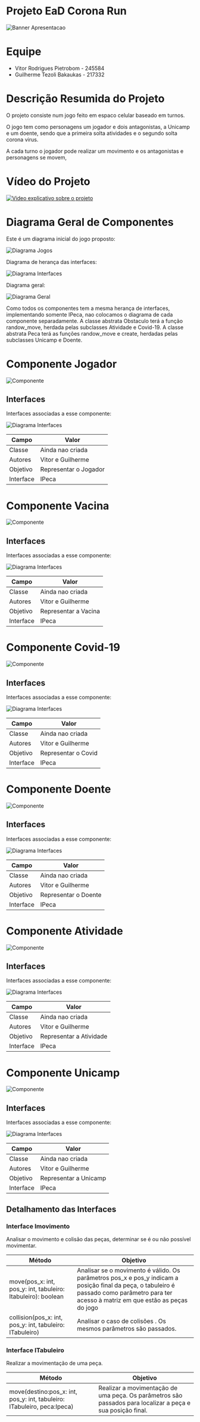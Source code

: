 # Projeto EaD Corona Run

![Banner Apresentacao](Banner.png)

# Equipe
* Vitor Rodrigues Pietrobom - 245584
* Guilherme Tezoli Bakaukas - 217332

# Descrição Resumida do Projeto
O projeto consiste num jogo feito em espaco celular baseado em turnos.

O jogo tem como personagens um jogador e dois antagonistas, a Unicamp e um doente, sendo que a primeira solta atividades e o segundo solta corona virus.

A cada turno o jogador pode realizar um movimento e os antagonistas e personagens se movem,

# Vídeo do Projeto
[![Video explicativo sobre o projeto](https://img.youtube.com/vi/https://youtu.be/el5MtHRGmbc/0.jpg)](https://youtu.be/el5MtHRGmbc)

# Diagrama Geral de Componentes

Este é um diagrama inicial do jogo proposto:

![Diagrama Jogos](diagrama_componentes-jogo.PNG)

Diagrama de herança das interfaces:

![Diagrama Interfaces](Interfaces_heranca-jogo.PNG)

Diagrama geral:

![Diagrama Geral](modelo_geral_dos_componentes-jogo.PNG)

Como todos os componentes tem a mesma herança de interfaces, implementando somente IPeca, nao colocamos o diagrama de cada componente separadamente. A classe abstrata Obstaculo terá a função randow_move, herdada pelas subclasses Atividade e Covid-19. A classe abstrata Peca terá as funções randow_move e create, herdadas pelas subclasses Unicamp e Doente.

# Componente Jogador

![Componente](Jogador.PNG)

## Interfaces

Interfaces associadas a esse componente:

![Diagrama Interfaces](FJogador.PNG)

Campo | Valor
----- | -----
Classe | Ainda nao criada
Autores | Vitor e Guilherme
Objetivo | Representar o Jogador
Interface | IPeca

# Componente Vacina

![Componente](Vacina.PNG)

## Interfaces

Interfaces associadas a esse componente:

![Diagrama Interfaces](FVacina.PNG)

Campo | Valor
----- | -----
Classe | Ainda nao criada
Autores | Vitor e Guilherme
Objetivo | Representar a Vacina
Interface | IPeca

# Componente Covid-19

![Componente](Covid.PNG)

## Interfaces

Interfaces associadas a esse componente:

![Diagrama Interfaces](FCovid.PNG)

Campo | Valor
----- | -----
Classe | Ainda nao criada
Autores | Vitor e Guilherme
Objetivo | Representar o Covid
Interface | IPeca

# Componente Doente

![Componente](Doente.PNG)

## Interfaces

Interfaces associadas a esse componente:

![Diagrama Interfaces](FDoente.PNG)

Campo | Valor
----- | -----
Classe | Ainda nao criada
Autores | Vitor e Guilherme
Objetivo | Representar o Doente
Interface | IPeca

# Componente Atividade

![Componente](Atividade.PNG)

## Interfaces

Interfaces associadas a esse componente:

![Diagrama Interfaces](FAtividade.PNG)

Campo | Valor
----- | -----
Classe | Ainda nao criada
Autores | Vitor e Guilherme
Objetivo | Representar a Atividade
Interface | IPeca

# Componente Unicamp

![Componente](Unicamp.PNG)

## Interfaces

Interfaces associadas a esse componente:

![Diagrama Interfaces](FUnicamp.PNG)

Campo | Valor
----- | -----
Classe | Ainda nao criada
Autores | Vitor e Guilherme
Objetivo | Representar a Unicamp
Interface | IPeca





## Detalhamento das Interfaces

### Interface Imovimento
Analisar o movimento e colisão das peças, determinar se é ou não possível movimentar.

Método | Objetivo
-------| --------
move(pos_x: int, pos_y: int, tabuleiro: Itabuleiro): boolean | Analisar se o movimento é válido. Os parâmetros pos_x e pos_y indicam a posição final da peça, o tabuleiro é passado como parâmetro para ter acesso à matriz em que estão as peças do jogo
collision(pos_x: int, pos_y: int, tabuleiro: ITabuleiro)|Analisar o caso de colisões . Os mesmos parâmetros são passados.

### Interface ITabuleiro

Realizar a movimentação de uma peça. 

Método | Objetivo
-------| --------
move(destino:pos_x: int, pos_y: int, tabuleiro: ITabuleiro, peca:Ipeca) | Realizar a movimentação de uma peça. Os parâmetros são passados para localizar a peça e sua posição final.

